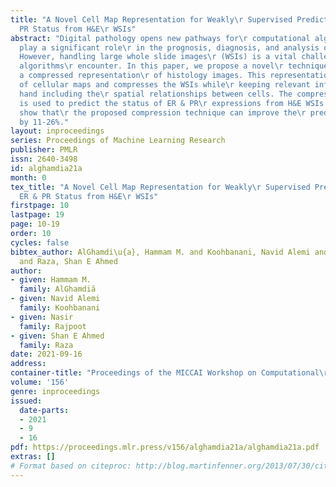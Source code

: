 ```yaml
---
title: "A Novel Cell Map Representation for Weakly\r Supervised Prediction of ER &
  PR Status from H&E\r WSIs"
abstract: "Digital pathology opens new pathways for\r computational algorithms to
  play a significant role\r in the prognosis, diagnosis, and analysis of\r cancer.
  However, handling large whole slide images\r (WSIs) is a vital challenge that these
  algorithms\r encounter. In this paper, we propose a novel\r technique that creates
  a compressed representation\r of histology images. This representation is composed\r
  of cellular maps and compresses the WSIs while\r keeping relevant information at
  hand including the\r spatial relationships between cells. The compression\r technique
  is used to predict the status of ER & PR\r expressions from H&E WSIs. Our results
  show that\r the proposed compression technique can improve the\r prediction performance
  by 11-26%."
layout: inproceedings
series: Proceedings of Machine Learning Research
publisher: PMLR
issn: 2640-3498
id: alghamdia21a
month: 0
tex_title: "A Novel Cell Map Representation for Weakly\r Supervised Prediction of
  ER & PR Status from H&E\r WSIs"
firstpage: 10
lastpage: 19
page: 10-19
order: 10
cycles: false
bibtex_author: AlGhamdi\u{a}, Hammam M. and Koohbanani, Navid Alemi and Rajpoot, Nasir
  and Raza, Shan E Ahmed
author:
- given: Hammam M.
  family: AlGhamdiă
- given: Navid Alemi
  family: Koohbanani
- given: Nasir
  family: Rajpoot
- given: Shan E Ahmed
  family: Raza
date: 2021-09-16
address:
container-title: "Proceedings of the MICCAI Workshop on Computational\r Pathology"
volume: '156'
genre: inproceedings
issued:
  date-parts:
  - 2021
  - 9
  - 16
pdf: https://proceedings.mlr.press/v156/alghamdia21a/alghamdia21a.pdf
extras: []
# Format based on citeproc: http://blog.martinfenner.org/2013/07/30/citeproc-yaml-for-bibliographies/
---
```

